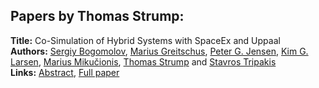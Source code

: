 <h2>Papers by Thomas Strump:</h2>
<p>
<b>Title:</b> Co-Simulation of Hybrid Systems with SpaceEx and Uppaal<br />
<b>Authors:</b> <a href="../authors/author_33.html">Sergiy Bogomolov</a>, <a href="../authors/author_122.html">Marius Greitschus</a>, <a href="../authors/author_148.html">Peter G. Jensen</a>, <a href="../authors/author_172.html">Kim G. Larsen</a>, <a href="../authors/author_199.html">Marius Mikučionis</a>, <a href="../authors/author_298.html">Thomas Strump</a> and <a href="../authors/author_314.html">Stavros Tripakis</a><br />
<b>Links:</b> <a href="../abstracts/abstract_17.pdf">Abstract</a>, <a href="../submissions/ecp15118159_BogomolovGreitschusJensenLarsenMikucionisStrumpTripakis.pdf">Full paper</a>
</p>